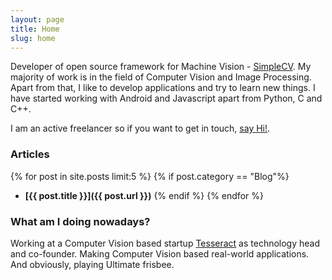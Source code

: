 ```yaml
---
layout: page
title: Home
slug: home
---
```

Developer of open source framework for Machine Vision - [SimpleCV](http://simplecv.org/). My majority of work is in the field of Computer Vision and Image Processing. Apart from that, I like to develop applications and try to learn new things. I have started working with Android and Javascript apart from Python, C and C++.

I am an active freelancer so if you want to get in touch, <a href="mailto:jayrambhia777@gmail.com">say Hi!</a>.

<!--
Events
{% for post in site.posts limit:5 %}
{% if post.category == "Event"%}
- **[{{ post.title }}]({{ post.url }})**
{% endif %}
{% endfor %}
-->

### Articles
{% for post in site.posts limit:5 %}
{% if post.category == "Blog"%}
- **[{{ post.title }}]({{ post.url }})**<!-- -->
{% endif %}
{% endfor %}

<!--
Recent Projects
{% for post in site.posts limit:5 %}
{% if post.category == "Project"%}
- **[{{ post.title }}]({{ post.url }})**
{% endif %}
{% endfor %}
-->

### What am I doing nowadays?

Working at a Computer Vision based startup [Tesseract](http://tesseract.in/) as technology head and co-founder. Making Computer Vision based real-world applications. And obviously, playing Ultimate frisbee.
